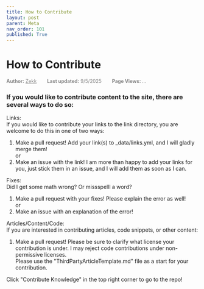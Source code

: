```yaml
---
title: How to Contribute
layout: post
parent: Meta
nav_order: 101
published: True
---
```


# How to Contribute
<div style="font-size: 0.9em; color: #858585ff; margin-bottom: 1.5rem;">
  <span style="margin-right: 1.5rem;"><strong>Author:</strong> <a href="{{ site.FirstPartyAuthorLink }}" style="color: inherit;">Zekk</a></span>
  <span style="margin-right: 1.5rem;"><strong>Last updated:</strong> 9/5/2025</span>
  <span><strong>Page Views: </strong><span id="hit-count">...</span></span>
</div>

### If you would like to contribute content to the site, there are several ways to do so:
Links: <br>
  If you would like to contribute your links to the link directory, you are welcome to do this in one of two ways:<br>
  1. Make a pull request! Add your link(s) to _data/links.yml, and I will gladly merge them!<br>
  or<br>
  2. Make an issue with the link! I am more than happy to add your links for you, just stick them in an issue, and I will add them as soon as I can.<br>

Fixes:<br>
  Did I get some math wrong? Or missspelll a word?<br>
  1. Make a pull request with your fixes! Please explain the error as well!<br>
  or<br>
  2. Make an issue with an explanation of the error!<br>

Articles/Content/Code:<br>
  If you are interested in contributing articles, code snippets, or other content:<br>
  1. Make a pull request! Please be sure to clarify what license your contribution is under. I may reject code contributions under non-permissive licenses.<br> Please use the "ThirdPartyArticleTemplate.md" file as a start for your contribution. 

Click "Contribute Knowledge" in the top right corner to go to the repo!